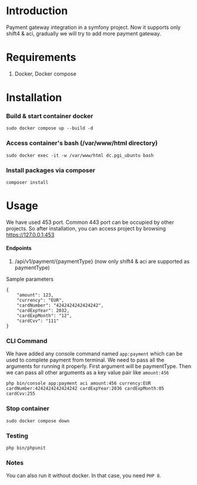 Introduction
===========
Payment gateway integration in a symfony project. Now it supports only shift4 & aci, gradually we will try to add more payment gateway. 

Requirements
===========
1. Docker, Docker compose

Installation
===========

### Build & start container docker

```
sudo docker compose up --build -d
```

### Access container's bash (/var/www/html directory)

```
sudo docker exec -it -w /var/www/html dc.pgi_ubuntu bash
```

### Install packages via composer

```
composer install
```

Usage
===========

We have used 453 port. Common 443 port can be occupied by other projects. So after installation, you can access project by browsing https://127.0.0.1:453

#### Endpoints
1. /api/v1/payment/{paymentType} (now only shift4 & aci are supported as paymentType)

Sample parameters

```
{
    "amount": 123,
    "currency": "EUR",
    "cardNumber": "4242424242424242",
    "cardExpYear": 2032,
    "cardExpMonth": "12",
    "cardCvv": "111"
}
```

### CLI Command
We have added any console command named `app:payment` which can be used to complete payment from terminal. We need to pass all the arguments for running it properly. First argument will be paymentType. Then we can pass all other arguments as a key value pair like `amount:456`
```
php bin/console app:payment aci amount:456 currency:EUR cardNumber:4242424242424242 cardExpYear:2036 cardExpMonth:05 cardCvv:255
```

### Stop container

```
sudo docker compose down
```


### Testing

```
php bin/phpunit
```

### Notes
You can also run it without docker. In that case, you need `PHP 8`.
